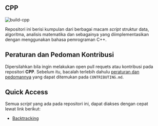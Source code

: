 ## CPP
![build-cpp](https://img.shields.io/github/workflow/status/bellshade/CppAlgorithm/Cpp%20Testing?style=for-the-badge)

Repositori ini berisi kumpulan dari berbagai macam *script* struktur data, algoritma, analisis matematika dan sebagainya yang diimplementasikan dengan menggunakan bahasa pemrograman C++.

## Peraturan dan Pedoman Kontribusi
Dipersilahkan bila ingin melakukan open pull requets atau kontribusi pada repositori **CPP**. Sebelum itu, bacalah terlebih dahulu [peraturan dan pedomannya](CONTRIBUTING.md) yang dapat ditemukan pada ``CONTRIBUTING.md``.

## Quick Access
Semua *script* yang ada pada repositori ini, dapat diakses dengan cepat lewat link berikut:
- [Backtracking](https://github.com/bellshade/CppAlgorithm/tree/main/backtracking)
